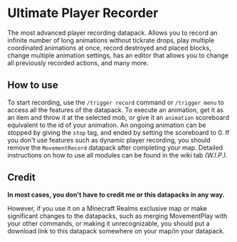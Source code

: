 # Ultimate Player Recorder
The most advanced player recording datapack. Allows you to record an infinite number of long animations without tickrate drops, play multiple coordinated animations at once, record destroyed and placed blocks, change multiple animation settings, has an editor that allows you to change all previously recorded actions, and many more.

## How to use
To start recording, use the ``/trigger record`` command or ``/trigger menu`` to access all the features of the datapack. To execute an animation, get it as an item and throw it at the selected mob, or give it an ``animation`` scoreboard equivalent to the id of your animation. An ongoing animation can be stopped by giving the ``stop`` tag, and ended by setting the scoreboard to 0. If you don't use features such as dynamic player recording, you should remove the ``MovementRecord`` datapack after completing your map. Detailed instructions on how to use all modules can be found in the wiki tab *(W.I.P.)*.

## Credit

**In most cases, you don't have to credit me or this datapacks in any way.**

However, if you use it on a Minecraft Realms exclusive map or make significant changes to the datapacks,
such as merging MovementPlay with your other commands, or making it unrecognizable, you should put
a download link to this datapack somewhere on your map/in your datapack.
